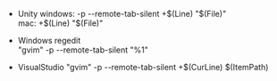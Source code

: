 * Unity
windows: -p --remote-tab-silent +$(Line) "$(File)"   
mac: +$(Line) "$(File)"  

* Windows regedit  
"gvim" -p --remote-tab-silent "%1"

* VisualStudio
"gvim" -p --remote-tab-silent +$(CurLine) $(ItemPath)
